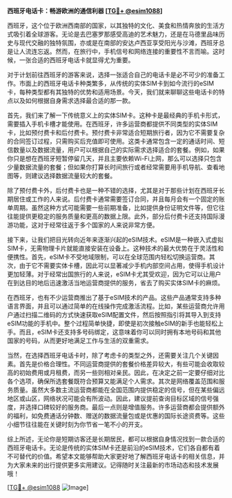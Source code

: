 **西班牙电话卡：畅游欧洲的通信利器 [[TG💪+ @esim1088](https://t.me/s/esim1088)]**

西班牙，这个位于欧洲西南部的国家，以其独特的文化、美食和热情奔放的生活方式吸引着全球游客。无论是去巴塞罗那感受高迪的艺术魅力，还是在马德里品味历史与现代交融的独特氛围，亦或是在南部的安达卢西亚享受阳光与沙滩，西班牙总是让人流连忘返。然而，在旅行中，手机信号和网络连接的重要性不言而喻。这时候，一张合适的西班牙电话卡就显得尤为重要。

对于计划前往西班牙的游客来说，选择一张适合自己的电话卡是必不可少的准备工作。市面上的西班牙电话卡种类繁多，从传统的实体SIM卡到如今流行的eSIM卡，每种类型都有其独特的优势和适用场景。今天，我们就来聊聊这些电话卡的特点以及如何根据自身需求选择最合适的那一款。

首先，我们来了解一下传统意义上的实体SIM卡。这种卡是最经典的手机卡形式，需要插入手机卡槽才能使用。在西班牙，许多运营商都提供不同类型的实体SIM卡，比如预付费卡和后付费卡。预付费卡非常适合短期旅行者，因为它不需要复杂的合同签订过程，只需购买后充值即可使用。这类卡通常包含一定的通话时间、短信数量以及数据流量，用户可以根据自己的实际需求选择适合的套餐。例如，如果你只是想在西班牙短暂停留几天，并且主要依赖Wi-Fi上网，那么可以选择只包含少量数据流量的套餐；但如果你打算长时间旅行或者经常需要用手机导航、查看地图等，则建议选择数据流量较大的套餐。

除了预付费卡外，后付费卡也是一种不错的选择，尤其是对于那些计划在西班牙长期居住或工作的人来说。后付费卡通常需要签订合同，并且每月会有一个固定的账单周期。虽然这种方式可能需要一些前期准备，比如提供身份证明文件等，但它往往能提供更稳定的服务质量和更高的数据上限。此外，部分后付费卡还支持国际漫游功能，这对于经常往返于多个国家的人来说非常方便。

接下来，让我们把目光转向近年来逐渐兴起的eSIM技术。eSIM是一种嵌入式虚拟SIM卡，无需物理卡片就能直接安装在设备上。这种技术的最大优势在于灵活性和便携性。首先，eSIM卡不受地域限制，可以在全球范围内轻松切换运营商。其次，由于它不需要实体卡槽，因此可以显著减少手机内部空间占用，使得手机设计更加轻薄。对于经常出国旅行的人来说，eSIM卡尤其受欢迎，因为它可以让用户在到达目的地后迅速激活当地运营商提供的服务，省去了购买实体SIM卡的麻烦。

在西班牙，也有不少运营商推出了基于eSIM技术的产品。这些产品通常支持多种语言界面，并且可以通过简单的在线操作完成激活流程。比如，某些运营商允许用户通过扫描二维码的方式快速获取eSIM配置文件，然后按照指引将其导入到支持eSIM功能的手机中。整个过程简单快捷，即使是初次接触eSIM的新手也能轻松上手。而且，eSIM卡还支持多号码绑定，这意味着你可以同时拥有本地号码和其他国家的号码，从而更好地满足工作与生活的双重需求。

当然，在选择西班牙电话卡时，除了考虑卡的类型之外，还需要关注几个关键因素。首先是价格合理性。不同运营商提供的套餐价格差异较大，有些可能会收取较高的初始费用或月租费，而另一些则相对亲民。因此，在决定之前一定要仔细对比各个选项，确保所选套餐既符合预算又能满足个人需求。其次是网络覆盖范围和服务质量。虽然大多数主流运营商都能在全国范围内提供稳定的信号，但在某些偏远地区或山区，网络状况可能会有所波动。因此，建议提前查询目标区域的信号强度，并选择口碑较好的服务商。最后一点则是增值服务。许多运营商都会提供额外的福利，如免费通话分钟数、赠送的数据流量包或是优惠的国际长途资费等。这些小细节往往能在关键时刻为你节省一笔不小的开支。

综上所述，无论你是短期访客还是长期居民，都可以根据自身情况找到一款合适的西班牙电话卡。无论是传统的实体SIM卡还是前沿的eSIM技术，它们各自都有着不可替代的价值。希望本文能够帮助大家更好地了解西班牙电话卡的相关信息，并为大家未来的出行提供更多实用建议。记得随时关注最新的市场动态和技术发展哦！

[[TG💪+ @esim1088](https://t.me/s/esim1088) ![Image](https://i.postimg.cc/4NQfJmqS/Snipaste-2025-05-13-00-14-12.png)]